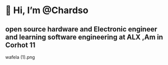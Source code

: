  # 👋 Hi, I’m @Chardso 
 
 ## open source hardware and Electronic engineer and learning software engineering at ALX ,Am in Corhot 11


wafela (1).png





















​



​
